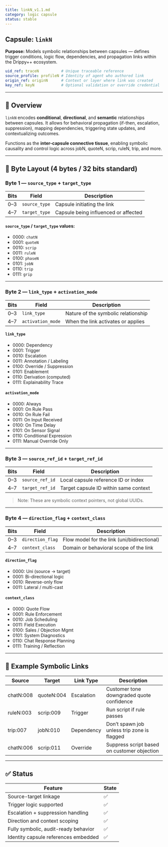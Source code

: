```yaml
---
title: linkN_v1.1.md
category: logic capsule
status: stable
---
```


## Capsule: `linkN`

**Purpose:** Models symbolic relationships between capsules — defines trigger conditions, logic flow, dependencies, and propagation links within the Drippy++ ecosystem.

```yaml
uid_ref: traceN          # Unique traceable reference
source_profile: profileN # Identity of agent who authored link
origin_ref: originN      # Context or layer where link was created
key_ref: keyN            # Optional validation or override credential
```

---

## 🔗 Overview
`linkN` encodes **conditional**, **directional**, and **semantic** relationships between capsules. It allows for behavioral propagation (if-then, escalation, suppression), mapping dependencies, triggering state updates, and contextualizing outcomes.

Functions as the **inter-capsule connective tissue**, enabling symbolic causality and control logic across jobN, quoteN, scrip, ruleN, trip, and more.

---

## 🔣 Byte Layout (4 bytes / 32 bits standard)

### Byte 1 — `source_type` + `target_type`
| Bits | Field         | Description                          |
|------|----------------|--------------------------------------|
| 0–3  | `source_type`  | Capsule initiating the link          |
| 4–7  | `target_type`  | Capsule being influenced or affected |

#### `source_type` / `target_type` values:
- 0000: `chatN`
- 0001: `quoteN`
- 0010: `scrip`
- 0011: `ruleN`
- 0100: `phaseN`
- 0101: `jobN`
- 0110: `trip`
- 0111: `grip`

---

### Byte 2 — `link_type` + `activation_mode`
| Bits | Field              | Description                          |
|------|---------------------|--------------------------------------|
| 0–3  | `link_type`         | Nature of the symbolic relationship  |
| 4–7  | `activation_mode`   | When the link activates or applies   |

#### `link_type`
- 0000: Dependency
- 0001: Trigger
- 0010: Escalation
- 0011: Annotation / Labeling
- 0100: Override / Suppression
- 0101: Enablement
- 0110: Derivation (computed)
- 0111: Explainability Trace

#### `activation_mode`
- 0000: Always
- 0001: On Rule Pass
- 0010: On Rule Fail
- 0011: On Input Received
- 0100: On Time Delay
- 0101: On Sensor Signal
- 0110: Conditional Expression
- 0111: Manual Override Only

---

### Byte 3 — `source_ref_id` + `target_ref_id`
| Bits | Field             | Description                                 |
|------|-------------------|---------------------------------------------|
| 0–3  | `source_ref_id`    | Local capsule reference ID or index         |
| 4–7  | `target_ref_id`    | Target capsule ID within same context       |

> Note: These are symbolic context pointers, not global UUIDs.

---

### Byte 4 — `direction_flag` + `context_class`
| Bits | Field              | Description                              |
|------|---------------------|------------------------------------------|
| 0–3  | `direction_flag`     | Flow model for the link (uni/bidirectional) |
| 4–7  | `context_class`      | Domain or behavioral scope of the link    |

#### `direction_flag`
- 0000: Uni (source → target)
- 0001: Bi-directional logic
- 0010: Reverse-only flow
- 0011: Lateral / multi-cast

#### `context_class`
- 0000: Quote Flow
- 0001: Rule Enforcement
- 0010: Job Scheduling
- 0011: Field Execution
- 0100: Sales / Objection Mgmt
- 0101: System Diagnostics
- 0110: Chat Response Planning
- 0111: Training / Reflection

---

## 🧠 Example Symbolic Links
| Source       | Target       | Link Type   | Description                                  |
|--------------|--------------|-------------|----------------------------------------------|
| chatN:008    | quoteN:004   | Escalation  | Customer tone downgraded quote confidence    |
| ruleN:003    | scrip:009    | Trigger     | Run script if rule passes                    |
| trip:007     | jobN:010     | Dependency  | Don’t spawn job unless trip zone is flagged  |
| chatN:006    | scrip:011    | Override    | Suppress script based on customer objection  |

---

## ✅ Status
| Feature                               | State |
|---------------------------------------|--------|
| Source-target linkage                 | ✅     |
| Trigger logic supported               | ✅     |
| Escalation + suppression handling     | ✅     |
| Direction and context scoping         | ✅     |
| Fully symbolic, audit-ready behavior  | ✅     |
| Identity capsule references embedded  | ✅     |
